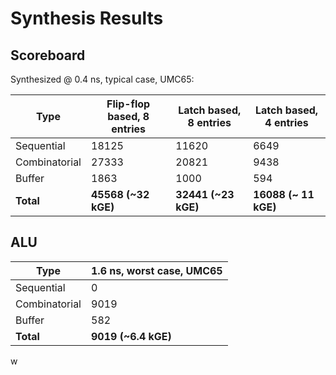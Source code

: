 # Synthesis Results

## Scoreboard

Synthesized @ 0.4 ns, typical case, UMC65:

|    **Type**   | **Flip-flop based, 8 entries** | **Latch based, 8 entries** | **Latch based, 4 entries** |
|---------------|--------------------------------|----------------------------|----------------------------|
| Sequential    | 18125                          | 11620                      | 6649                       |
| Combinatorial | 27333                          | 20821                      | 9438                       |
| Buffer        | 1863                           | 1000                       | 594                        |
| **Total**     | **45568 (~32 kGE)**            | **32441 (~23 kGE)**        | **16088 (~ 11 kGE)**       |


## ALU

|    **Type**   | **1.6 ns, worst case, UMC65** |
|---------------|-------------------------------|
| Sequential    | 0                             |
| Combinatorial | 9019                          |
| Buffer        | 582                           |
| **Total**     | **9019 (~6.4 kGE)**           |


w